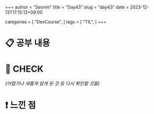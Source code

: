+++
author = "Seorim"
title =  "Day43"
slug = "day43"
date = 2023-12-13T17:15:12+09:00

categories = [
    "DevCourse",
]
tags = [
    "TIL",
]
+++

# 📋 공부 내용

##

###

# 👀 CHECK

_<span style = "font-size:15px">(어렵거나 새롭게 알게 된 것 등 다시 확인할 것들)</span>_

# ❗ 느낀 점
